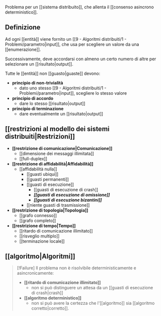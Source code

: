 Problema per un [[sistema distribuito]], che allenta il [[consenso asincrono deterministico]].

## Definizione

Ad ogni [[entità]] viene fornito un [[9 - Algoritmi distribuiti/1 - Problemi/parametro|input]], che usa per scegliere un valore da una [[enumerazione]].

Successivamente, deve accordarsi con almeno un certo numero di altre per selezionare un [[risultato|output]].

Tutte le [[entità]] non [[guasto|guaste]] devono:
- **principio di non-trivialità**
	- dato uno stesso [[9 - Algoritmi distribuiti/1 - Problemi/parametro|input]], scegliere lo stesso valore
- **principio di accordo**
	- dare lo stesso [[risultato|output]]
- **principio di terminazione**
	- dare eventualmente un [[risultato|output]]

## [[restrizioni al modello dei sistemi distribuiti|Restrizioni]]

- **[[restrizione di comunicazione|Comunicazione]]**
	- [[dimensione dei messaggi illimitata]]
	- [[full-duplex]]
- **[[restrizione di affidabilità|Affidabilità]]**
	- [[affidabilità nulla]]
		- [[guasti ubiqui]]
		- [[guasti permanenti]]
		- [[guasti di esecuzione]]
			- [[guasti di esecuzione di crash]]
			- ***[[guasti di esecuzione di omissione]]***
			- ***[[guasti di esecuzione bizantini]]***
		- [[niente guasti di trasmissione]]
- **[[restrizione di topologia|Topologia]]**
	- [[grafo connesso]]
	- [[grafo completo]]
- **[[restrizione di tempo|Tempo]]**
	- [[ritardo di comunicazione illimitato]]
	- [[risveglio multiplo]]
	- [[terminazione locale]]

## [[algoritmo|Algoritmi]]

> [!Failure]
> Il problema non è risolvibile deterministicamente e asincronicamente:
> - **[[ritardo di comunicazione illimitato]]**
> 	- non si può distinguere un attesa da un [[guasti di esecuzione di crash|crash]]
> - **[[algoritmo deterministico]]**
> 	- non si può avere la certezza che l'[[algoritmo]] sia [[algoritmo corretto|corretto]].
